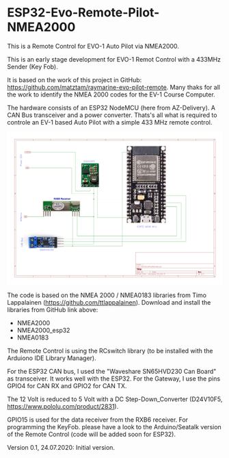 # ESP32-Evo-Remote-Pilot-NMEA2000
This is a Remote Control for EVO-1 Auto Pilot via NMEA2000.

This is an early stage development for EVO-1 Remot Control with a 433MHz Sender (Key Fob).

It is based on the work of this project in GitHub: https://github.com/matztam/raymarine-evo-pilot-remote.
Many thaks for all the work to identify the NMEA 2000 codes for the EV-1 Course Computer.

The hardware consists of an ESP32 NodeMCU (here from AZ-Delivery). A CAN Bus transceiver and a power converter.
Thats's all what is required to controle an EV-1 based Auto Pilot with a simple 433 MHz remote control.

![Schematics](https://github.com/AK-Homberger/ESP32-Evo-Remote-Pilot-NMEA2000/blob/master/ESP32EvoPilotSchematics.png)


The code is based on the NMEA 2000 / NMEA0183 libraries from Timo Lappalainen (https://github.com/ttlappalainen). Download and install the libraries from GitHub link above:

 - NMEA2000
 - NMEA2000_esp32
 - NMEA0183

The Remote Control is using the RCswitch library (to be installed with the Arduiono IDE Library Manager).

For the ESP32 CAN bus, I used the "Waveshare SN65HVD230 Can Board" as transceiver. It works well with the ESP32. For the Gateway, I use the pins GPIO4 for CAN RX and GPIO2 for CAN TX.

The 12 Volt is reduced to 5 Volt with a DC Step-Down_Converter (D24V10F5, https://www.pololu.com/product/2831).

GPIO15 is used for the data receiver from the RXB6 receiver.
For programming the KeyFob. please have a look to the Arduino/Seatalk version of the Remote Control (code will be added soon for ESP32).


Version 0.1, 24.07.2020: Initial version.
